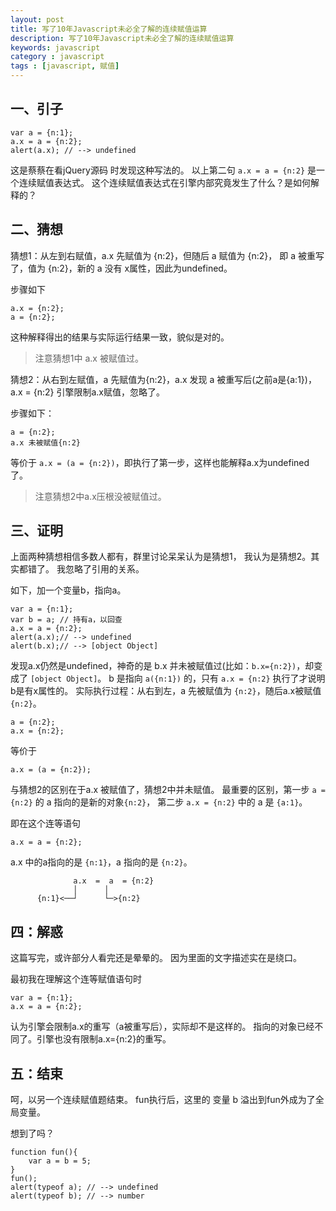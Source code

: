 ```yaml
---
layout: post
title: 写了10年Javascript未必全了解的连续赋值运算
description: 写了10年Javascript未必全了解的连续赋值运算
keywords: javascript
category : javascript
tags : [javascript, 赋值]
---
```


## 一、引子

    var a = {n:1};  
    a.x = a = {n:2};  
    alert(a.x); // --> undefined  
 
这是蔡蔡在看jQuery源码 时发现这种写法的。
以上第二句 `a.x = a = {n:2}` 是一个连续赋值表达式。
这个连续赋值表达式在引擎内部究竟发生了什么？是如何解释的？
 
## 二、猜想

猜想1：从左到右赋值，a.x 先赋值为 {n:2}，但随后 a 赋值为 {n:2}，
即 a 被重写了，值为 {n:2}，新的 a 没有 x属性，因此为undefined。

步骤如下
 
    a.x = {n:2};
    a = {n:2};
 
这种解释得出的结果与实际运行结果一致，貌似是对的。

> 注意猜想1中 a.x 被赋值过。
 
猜想2：从右到左赋值，a 先赋值为{n:2}，a.x 发现 a 被重写后(之前a是{a:1})，
a.x = {n:2} 引擎限制a.x赋值，忽略了。

步骤如下：
 
    a = {n:2};
    a.x 未被赋值{n:2}
 
等价于 `a.x = (a = {n:2})`，即执行了第一步，这样也能解释a.x为undefined了。

> 注意猜想2中a.x压根没被赋值过。
 
## 三、证明

上面两种猜想相信多数人都有，群里讨论呆呆认为是猜想1， 我认为是猜想2。其实都错了。
我忽略了引用的关系。

如下，加一个变量b，指向a。

    var a = {n:1};  
    var b = a; // 持有a，以回查  
    a.x = a = {n:2};  
    alert(a.x);// --> undefined  
    alert(b.x);// --> [object Object]  
 
发现a.x仍然是undefined，神奇的是 b.x 并未被赋值过(比如：`b.x={n:2})`，却变成了 `[object Object]`。
b 是指向 `a({n:1})` 的，只有 `a.x = {n:2}` 执行了才说明b是有x属性的。
实际执行过程：从右到左，a 先被赋值为 `{n:2}`，随后a.x被赋值 `{n:2}`。
 
    a = {n:2};
    a.x = {n:2};

等价于

    a.x = (a = {n:2});
 
与猜想2的区别在于a.x 被赋值了，猜想2中并未赋值。
最重要的区别，第一步 `a = {n:2}` 的 a 指向的是新的对象`{n:2}`， 第二步 `a.x = {n:2}` 中的 a 是 `{a:1}`。

即在这个连等语句

    a.x = a = {n:2};  
 
a.x 中的a指向的是 `{n:1}`，a 指向的是 `{n:2}`。

                  a.x  =  a  = {n:2}
                  │      │
          {n:1}<──┘      └─>{n:2}


## 四：解惑

这篇写完，或许部分人看完还是晕晕的。
因为里面的文字描述实在是绕口。

最初我在理解这个连等赋值语句时

    var a = {n:1};  
    a.x = a = {n:2};  
 
认为引擎会限制a.x的重写（a被重写后），实际却不是这样的。
指向的对象已经不同了。引擎也没有限制a.x={n:2}的重写。

## 五：结束

呵，以另一个连续赋值题结束。
fun执行后，这里的 变量 b 溢出到fun外成为了全局变量。

想到了吗？

    function fun(){  
        var a = b = 5;  
    }  
    fun();  
    alert(typeof a); // --> undefined  
    alert(typeof b); // --> number  
